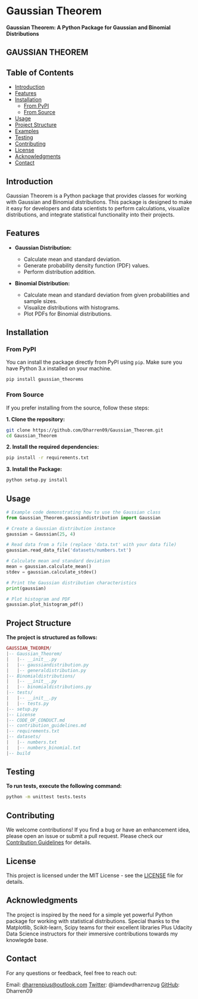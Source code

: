 # Gaussian Theorem

**Gaussian Theorem: A Python Package for Gaussian and Binomial Distributions**

## GAUSSIAN THEOREM

## Table of Contents

- [Introduction](#introduction)
- [Features](#features)
- [Installation](#installation)
  - [From PyPI](#from-pypi)
  - [From Source](#from-source)
- [Usage](#usage)
- [Project Structure](#project-structure)
- [Examples](#examples)
- [Testing](#testing)
- [Contributing](#contributing)
- [License](#license)
- [Acknowledgments](#acknowledgments)
- [Contact](#contact)

## Introduction

Gaussian Theorem is a Python package that provides classes for working with Gaussian and Binomial distributions. This package is designed to make it easy for developers and data scientists to perform calculations, visualize distributions, and integrate statistical functionality into their projects.

## Features

- **Gaussian Distribution:**
  - Calculate mean and standard deviation.
  - Generate probability density function (PDF) values.
  - Perform distribution addition.

- **Binomial Distribution:**
  - Calculate mean and standard deviation from given probabilities and sample sizes.
  - Visualize distributions with histograms.
  - Plot PDFs for Binomial distributions.

## Installation

### From PyPI

You can install the package directly from PyPI using `pip`. Make sure you have Python 3.x installed on your machine.

```bash
pip install gaussian_theorems
```

### From Source

If you prefer installing from the source, follow these steps:

**1. Clone the repository:**
   ```bash
   git clone https://github.com/Dharren09/Gaussian_Theorem.git
   cd Gaussian_Theorem
   ```

**2. Install the required dependencies:**
   ```bash
   pip install -r requirements.txt
   ```

**3. Install the Package:**
   ```bash
   python setup.py install
   ```

## Usage

```python
# Example code demonstrating how to use the Gaussian class
from Gaussian_Theorem.gaussiandistribution import Gaussian

# Create a Gaussian distribution instance
gaussian = Gaussian(25, 4)

# Read data from a file (replace 'data.txt' with your data file)
gaussian.read_data_file('datasets/numbers.txt')

# Calculate mean and standard deviation
mean = gaussian.calculate_mean()
stdev = gaussian.calculate_stdev()

# Print the Gaussian distribution characteristics
print(gaussian)

# Plot histogram and PDF
gaussian.plot_histogram_pdf()
```
## Project Structure

**The project is structured as follows:**

```lua
GAUSSIAN_THEOREM/
|-- Gaussian_Theorem/
|   |-- __init__.py
|   |-- gaussiandistribution.py
|   |-- generaldistribution.py
|-- Binomialdistributions/
|   |-- __init__.py
|   |-- binomialdistributions.py
|-- tests/
|   |-- __init__.py
|   |-- tests.py
|-- setup.py
|-- License
|-- CODE_OF_CONDUCT.md
|-- contribution_guidelines.md
|-- requirements.txt
|-- datasets/
|   |-- numbers.txt
|   |-- numbers_binomial.txt
|-- build
```

## Testing
**To run tests, execute the following command:**

```bash
python -m unittest tests.tests
```

## Contributing
We welcome contributions! If you find a bug or have an enhancement idea, please open an issue or submit a pull request. Please check our [Contribution Guidelines](contribution_guidelines.md) for details.

## License
This project is licensed under the MIT License - see the [LICENSE](License) file for details.

## Acknowledgments
The project is inspired by the need for a simple yet powerful Python package for working with statistical distributions. Special thanks to the Matplotlib, Scikit-learn, Scipy teams for their excellent libraries Plus Udacity Data Science instructors for their immersive contributions towards my knowlegde base.

## Contact
For any questions or feedback, feel free to reach out:

Email: dharrenpius@outlook.com
[Twitter](https://www.twitter.com/iamdevdharrenzug): @iamdevdharrenzug
[GitHub](https://www.github.com/Dharren09): Dharren09